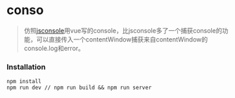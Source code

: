 # conso

> 仿照[jsconsole](https://github.com/remy/jsconsole)用vue写的console，比jsconsole多了一个捕获console的功能，可以直接传入一个contentWindow捕获来自contentWindow的console.log和error。


### Installation

```
npm install
npm run dev // npm run build && npm run server
```
